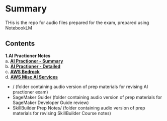 # Summary
THis is the repo for audio files prepared for the exam, prepared using NotebookLM

## Contents
**1.AI Practioner Notes** <br>
  a. [**AI Practioner - Summary**](https://spotifyanchor-web.app.link/e/J0dIwy9leOb) <br>
  b. [**AI Practioner - Detailed**](https://spotifyanchor-web.app.link/e/5WTViEzmeOb) <br>
  c. [**AWS Bedrock**](https://spotifyanchor-web.app.link/e/9eVELYJmeOb) <br>
  d. [**AWS Misc AI Services**](https://spotifyanchor-web.app.link/e/WlJgSQSmeOb) <br>
- / (folder containing audio version of prep materials for revising AI practioner exam)
- SageMaker Guide/ (folder containing  audio version of prep materials for SageMaker Developer Guide review)
- SkillBuilder Prep Notes/ (folder containing  audio version of prep materials for revising SkillBuilder Course notes)

